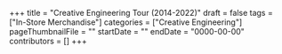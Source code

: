 +++
title = "Creative Engineering Tour (2014-2022)"
draft = false
tags = ["In-Store Merchandise"]
categories = ["Creative Engineering"]
pageThumbnailFile = ""
startDate = ""
endDate = "0000-00-00"
contributors = []
+++
